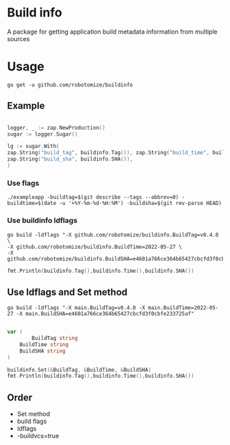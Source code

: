 # Build info

A package for getting application build metadata information from multiple sources

# Usage

```shell
go get -u github.com/robotomize/buildinfo
```

## Example

```go

logger, _ := zap.NewProduction()
sugar := logger.Sugar()

lg := sugar.With(
zap.String("build_tag", buildinfo.Tag()), zap.String("build_time", buildinfo.Time()),
zap.String("build_sha", buildinfo.SHA()),
)

```

### Use flags

```shell
./exampleapp -buildtag=$(git describe --tags --abbrev=0) -buildtime=$(date -u '+%Y-%m-%d-%H:%M') -buildsha=$(git rev-parse HEAD)
```

### Use buildinfo ldflags
```shell
go build -ldflags "-X github.com/robotomize/buildinfo.BuildTag=v0.4.0 \
-X github.com/robotomize/buildinfo.BuildTime=2022-05-27 \
-X github.com/robotomize/buildinfo.BuildSHA=e4601a766ce364b65427cbcfd3f0cbfe233725af"
```

```go
fmt.Println(buildinfo.Tag(),buildinfo.Time(),buildinfo.SHA())
```

## Use ldflags and Set method

```shell
go build -ldflags "-X main.BuildTag=v0.4.0 -X main.BuildTime=2022-05-27 -X main.BuildSHA=e4601a766ce364b65427cbcfd3f0cbfe233725af"
```

```go

var (
    	BuildTag string
	BuildTime string
	BuildSHA string
)

buildinfo.Set(&BuildTag, &BuildTime, &BuildSHA)
fmt.Println(buildinfo.Tag(),buildinfo.Time(),buildinfo.SHA())
```

## Order
* Set method
* build flags
* ldflags
* -buildvcs=true
